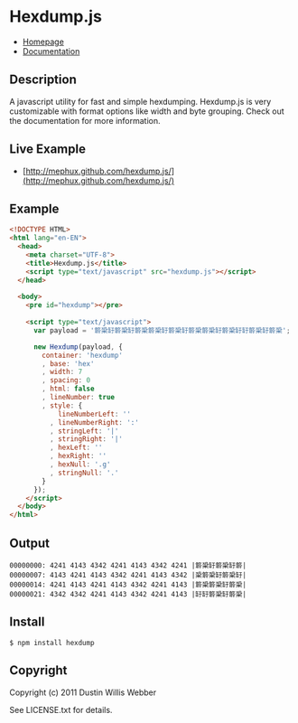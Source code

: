 # Hexdump.js

* [Homepage](https://github.com/mephux/hexdump.js)
* [Documentation](https://github.com/mephux/hexdump.js)

## Description

A javascript utility for fast and simple hexdumping. Hexdump.js is very customizable
with format options like width and byte grouping. Check out the documentation for
more information.

## Live Example

* [http://mephux.github.com/hexdump.js/](http://mephux.github.com/hexdump.js/)

## Example

``` html
<!DOCTYPE HTML>
<html lang="en-EN">
  <head>
    <meta charset="UTF-8">
    <title>Hexdump.js</title>
    <script type="text/javascript" src="hexdump.js"></script>
  </head>
  
  <body>
    <pre id="hexdump"></pre>
    
    <script type="text/javascript">
      var payload = '䉁䅃䍂䉁䅃䍂䉁䅃䉁䅃䍂䉁䅃䍂䉁䅃䉁䅃䍂䉁䅃䍂䍂䉁䅃䍂䉁䅃';

      new Hexdump(payload, {
        container: 'hexdump'
        , base: 'hex'
        , width: 7
        , spacing: 0
        , html: false
        , lineNumber: true
        , style: {
            lineNumberLeft: ''
          , lineNumberRight: ':'
          , stringLeft: '|'
          , stringRight: '|'
          , hexLeft: ''
          , hexRight: ''
          , hexNull: '.g'
          , stringNull: '.'
        }
      });
    </script>
  </body>
</html>
```

## Output

    00000000: 4241 4143 4342 4241 4143 4342 4241 |䉁䅃䍂䉁䅃䍂䉁|
    00000007: 4143 4241 4143 4342 4241 4143 4342 |䅃䉁䅃䍂䉁䅃䍂|
    00000014: 4241 4143 4241 4143 4342 4241 4143 |䉁䅃䉁䅃䍂䉁䅃|
    00000021: 4342 4342 4241 4143 4342 4241 4143 |䍂䍂䉁䅃䍂䉁䅃|

## Install

	$ npm install hexdump

## Copyright

Copyright (c) 2011 Dustin Willis Webber

See LICENSE.txt for details.
